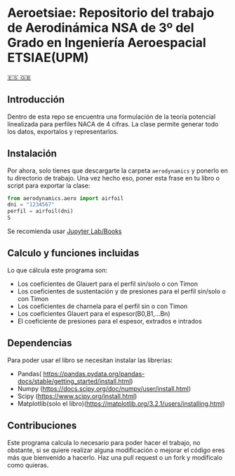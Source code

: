 # Aeroetsiae: Repositorio del trabajo de Aerodinámica NSA de 3º del Grado en Ingeniería Aeroespacial ETSIAE(UPM)
[ 🇪🇸 ](https://github.com/jaimebw/aeroetsiae/blob/master/README.md)             [ 🇬🇧 ](https://github.com/jaimebw/aeroetsiae/blob/master/README_eng.md)
## Introducción
Dentro de esta repo se encuentra una formulación de la teoría potencial linealizada para perfiles NACA de 4 cifras. La clase permite generar todo los datos, exportalos y representarlos.

## Instalación
Por ahora, solo tienes que descargarte la carpeta ```aerodynamics``` y ponerlo en tu directorio de trabajo.
Una vez hecho eso, poner esta frase en tu libro o script para exportar la clase:
```python
from aerodynamics.aero import airfoil
dni = "1234567"
perfil = airfoil(dni)
S
```
Se recomienda usar [Jupyter Lab/Books](https://www.anaconda.com/products/individual) 
## Calculo y funciones incluidas

Lo que cálcula este programa son:
- Los coeficientes de Glauert para el perfil sin/solo o con Timon
- Los coeficientes de sustentación y de presiones para el perfil sin/solo o con Timon
- Los coeficientes de charnela para el perfil sin o con Timon
- Los coeficientes Glauert para el espesor(B0,B1,...Bn)
- El coeficiente de presiones para el espesor, extrados e intrados

## Dependencias
Para poder usar el libro se necesitan instalar las librerias:
- Pandas( https://pandas.pydata.org/pandas-docs/stable/getting_started/install.html)
- Numpy (https://docs.scipy.org/doc/numpy/user/install.html)
- Scipy (https://www.scipy.org/install.html)
- Matplotlib(solo el libro)(https://matplotlib.org/3.2.1/users/installing.html)

## Contribuciones
Este programa calcula lo necesario para poder hacer el trabajo, no obstante, si se quiere realizar alguna modificación o mejorar el código eres más que bienvenido a hacerlo. Haz una pull request o un fork y modificalo como quieras.
